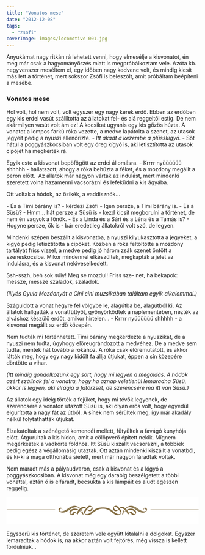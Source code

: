 ```yaml
---
title: "Vonatos mese"
date: "2012-12-08"
tags: 
  - "zsofi"
coverImage: images/locomotive-001.jpg
---
```


<script type="text/javascript">// <![CDATA[ WebFontConfig = { google: { families: [ 'Emilys+Candy::latin' ] }<br /> };<br /> (function() {<br /> var wf = document.createElement('script');<br /> wf.src = ('https:' == document.location.protocol ? 'https' : 'http') +<br /> '://ajax.googleapis.com/ajax/libs/webfont/1/webfont.js';<br /> wf.type = 'text/javascript';<br /> wf.async = 'true';<br /> var s = document.getElementsByTagName('script')[0];<br /> s.parentNode.insertBefore(wf, s);<br /> })();<br /> // ]]></script>

Anyukámat nagy ritkán rá lehetett venni, hogy elmesélje a kisvonatot, én meg már csak a hagyományőrzés miatt is megpróbálkoztam vele. Azóta kb. negyvenszer meséltem el, egy időben nagy kedvenc volt, és mindig kicsit más lett a történet, mert sokszor Zsófi is beleszólt, amit próbáltam beépíteni a mesébe.

### Vonatos mese

Hol volt, hol nem volt, volt egyszer egy nagy kerek erdő. Ebben az erdőben egy kis erdei vasút szállította az állatokat fel- és alá reggeltől estig. De nem akármilyen vasút volt ám ez! A kocsikat ugyanis egy kis gőzös húzta. A vonatot a lompos farkú róka vezette, a medve lapátolta a szenet, az utasok jegyeit pedig a nyuszi ellenőrizte. _\- Itt akadt a kezembe a plüsskígyó. -_ Sőt hátul a poggyászkocsiban volt egy öreg kígyó is, aki letisztította az utasok cipőjét ha megkérték rá.

Egyik este a kisvonat bepöfögött az erdei állomásra. - Krrrr nyüüüüüü shhhhh - hallatszott, ahogy a róka behúzta a féket, és a mozdony megállt a peron előtt.  Az állatok már nagyon várták az indulást, mert mindenki szeretett volna hazamenni vacsorázni és lefeküdni a kis ágyába.

Ott voltak a hódok, az őzikék, a vaddisznók...

\- És a Timi bárány is? - kérdezi Zsófi - Igen persze, a Timi bárány is. - És a Süsü? - Hmm... hát persze a Süsü is - kezd kicsit megborulni a történet, de nem én vagyok a főnök. - És a Linda és a Sári és a Léna és a Tamás is? - Hogyne persze, ők is - bár eredetileg állatokról volt szó, de legyen.

Mindenki szépen beszállt a kisvonatba, a nyuszi kilyukasztotta a jegyeket, a kígyó pedig letisztította a cipőket. Közben a róka feltöltötte a mozdony tartályát friss vízzel, a medve pedig jó három zsák szenet öntött a szeneskocsiba. Mikor mindennel elkészültek, megkapták a jelet az indulásra, és a kisvonat nekiveselkedett.

Ssh-sszh, beh
sok súly!
Meg se
mozdul!
Friss sze-
net, ha
bekapok:
messze,
messze
szaladok,
szaladok.

_(Illyés Gyula Mozdonyát a Cini cini muzsikában találtam egyik alkalommal.)_ 

Száguldott a vonat hegyre fel völgybe le, alagútba be, alagútból ki. Az állatok hallgatták a vonatfüttyöt, gyönyörködtek a naplementében, nézték az alváshoz készülő erdőt, amikor hirtelen... - Krrrr nyüüüüüü shhhhh - a kisvonat megállt az erdő közepén.

Nem tudták mi történhetett. Timi bárány megkérdezte a nyuszikát, de a nyuszi nem tudta, úgyhogy előreugrándozott a medvéhez. De a medve sem tudta, mentek hát tovább a rókához. A róka csak előremutatott, és akkor látták meg, hogy egy nagy kidőlt fa állja útjukat, éppen a sín közepére döntötte a vihar.

_(Itt mindig gondolkozunk egy sort, hogy mi legyen a megoldás. A hódok azért szállnak fel a vonatra, hogy ha aznap véletlenül lemaradna Süsü, akkor is legyen, aki elrágja a fatörzset, de szerencsére ma itt van Süsü.)_

Az állatok egy ideig törték a fejüket, hogy mi tévők legyenek, de szerencsére a vonaton utazott Süsü is, aki olyan erős volt, hogy egyedül elgurította a nagy fát az útból. A sínek nem sérültek meg, így már akadály nélkül folytathatták útjukat.

Elzakatoltak a szénégető kemencéi mellett, fütyültek a favágó kunyhója előtt. Átgurultak a kis hídon, amit a cölöpverő épített nekik. Mígnem megérkeztek a vadkörte földhöz. Itt Süsü kiszállt vacsorázni, a többiek pedig egész a végállomásig utaztak. Ott aztán mindenki kiszállt a vonatból, és ki-ki a maga otthonába sietett, mert már nagyon fáradtak voltak.

Nem maradt más a pályaudvaron, csak a kisvonat és a kígyó a poggyászkocsiban. A kisvonat még egy darabig beszélgetett a többi vonattal, aztán ő is elfáradt, becsukta a kis lámpáit és aludt egészen reggelig.

![](images/footer-symbol.png "footer-symbol")

Egyszerű kis történet, de szeretem vele együtt kitalálni a dolgokat. Egyszer lemaradtak a hódok is, na akkor aztán volt fejtörés, még vissza is kellett fordulniuk...

